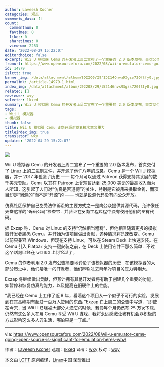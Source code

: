 ```yaml
---
author: Laveesh Kocher
categories: 观点
comments_data: []
count:
  commentnum: 0
  favtimes: 0
  likes: 0
  sharetimes: 0
  viewnum: 2283
date: '2022-08-29 15:22:07'
editorchoice: false
excerpt: Wii U 模拟器 Cemu 的开发者上周二宣布了一个重要的 2.0 版本发布，首次交付了 Linux 上的二进制文件，并开源了他们八年的成果。
fromurl: https://www.opensourceforu.com/2022/08/wii-u-emulator-cemu-going-open-source-is-significant-for-emulation-heres-why/
id: 14979
islctt: true
banner_img: /data/attachment/album/202208/29/152146nvs93gzs720ftfy8.jpg
permalink: /article-14979-1.html
index_img: /data/attachment/album/202208/29/152146nvs93gzs720ftfy8.jpg.thumb.jpg
related: []
reviewer: wxy
selector: lkxed
summary: Wii U 模拟器 Cemu 的开发者上周二宣布了一个重要的 2.0 版本发布，首次交付了 Linux 上的二进制文件，并开源了他们八年的成果。
tags:
- Wii U 模拟器
- 模拟器
thumb: false
title: Wii U 模拟器 Cemu 走向开源对仿真技术意义重大
titleindex_img: true
translator: wxy
updated: '2022-08-29 15:22:07'
---
```


![](/data/attachment/album/202208/29/152146nvs93gzs720ftfy8.jpg)


Wii U 模拟器 Cemu 的开发者上周二宣布了一个重要的 2.0 版本发布，首次交付了 Linux 上的二进制文件，并开源了他们八年的成果。Cemu 是一个 Wii U 模拟器，并于 2017 年创造了历史 —— 每个月可以通过 Patreon 获得支持其发展的数千美元赞助。Cemu 以其在 Patreon 上曾短暂达到 25,000 美元的最高收入而为人所知，这引起了人们对“仿真是否道德”的关注，特别是它被用来换取金钱，而项目却是“闭源的”而不是“开源”的 —— 也就是说源代码没有向公众开放。


仿真社区保护自己免受法律诉讼的主要方式之一是向公众提供其源代码，允许像任天堂这样的“诉讼公司”检查它，并验证在反向工程过程中没有使用他们的专有代码。


据 Exzap 称，Cemu 对 Linux 的支持“仍然相当粗糙”，但他相信随着更多的模拟器开发者熟悉 Cemu，并开始为该项目做出贡献，这种情况将迅速改变。Cemu 以前只兼容 Windows，但现在支持 Linux，可以在 Steam Deck 上快速安装。在 Cemu 引入 Flatpak 支持一键安装之前，在 Deck 上使用它并不那么简单，不过这个话题已经在 GitHub 上讨论过了。


Cemu 的作者利用 2.0 发布公告简要地讨论了该模拟器的历史；在该模拟器的大部分历史中，他们是唯一的开发者，他们声称过去两年对项目的压力特别大。


Exzap 将继续做出贡献，但预计拥有其他开发者将有助于创建几个重要的功能，如暂停和恢复仿真的能力，以及提高在旧硬件上的性能。


“我已经在 Cemu 上工作了近 8 年，看着这个项目从一个似乎不可行的实验，发展到在其高峰期有超过一百万人使用的东西，”Exzap 在上周二的公告中写道，“即使在今天，当 Wii U 已经被大部分人遗忘的时候，我们每个月仍然有 25 万次下载。仍然有这么多人在用 Cemu 享受 Wii U 游戏，我将永远感激让我有机会以积极的方式影响这么多人的生活，哪怕只是一丁点。”




---


via: <https://www.opensourceforu.com/2022/08/wii-u-emulator-cemu-going-open-source-is-significant-for-emulation-heres-why/>


作者：[Laveesh Kocher](https://www.opensourceforu.com/author/laveesh-kocher/) 选题：[lkxed](https://github.com/lkxed) 译者：[wxy](https://github.com/wxy) 校对：[wxy](https://github.com/wxy)


本文由 [LCTT](https://github.com/LCTT/TranslateProject) 原创编译，[Linux中国](https://linux.cn/) 荣誉推出